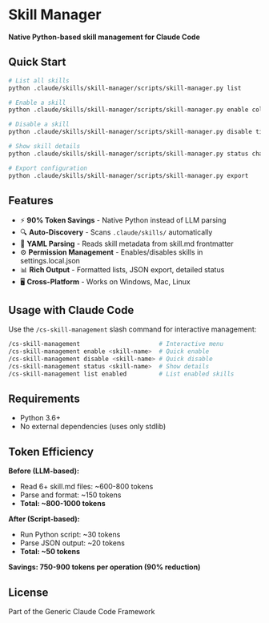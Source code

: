 # Skill Manager

**Native Python-based skill management for Claude Code**

## Quick Start

```bash
# List all skills
python .claude/skills/skill-manager/scripts/skill-manager.py list

# Enable a skill
python .claude/skills/skill-manager/scripts/skill-manager.py enable colored-output

# Disable a skill
python .claude/skills/skill-manager/scripts/skill-manager.py disable time-helper

# Show skill details
python .claude/skills/skill-manager/scripts/skill-manager.py status changelog-manager

# Export configuration
python .claude/skills/skill-manager/scripts/skill-manager.py export
```

## Features

- ⚡ **90% Token Savings** - Native Python instead of LLM parsing
- 🔍 **Auto-Discovery** - Scans `.claude/skills/` automatically
- 📝 **YAML Parsing** - Reads skill metadata from skill.md frontmatter
- ⚙️ **Permission Management** - Enables/disables skills in settings.local.json
- 📊 **Rich Output** - Formatted lists, JSON export, detailed status
- 🖥️ **Cross-Platform** - Works on Windows, Mac, Linux

## Usage with Claude Code

Use the `/cs-skill-management` slash command for interactive management:

```bash
/cs-skill-management                      # Interactive menu
/cs-skill-management enable <skill-name>  # Quick enable
/cs-skill-management disable <skill-name> # Quick disable
/cs-skill-management status <skill-name>  # Show details
/cs-skill-management list enabled         # List enabled skills
```

## Requirements

- Python 3.6+
- No external dependencies (uses only stdlib)

## Token Efficiency

**Before (LLM-based):**
- Read 6+ skill.md files: ~600-800 tokens
- Parse and format: ~150 tokens
- **Total: ~800-1000 tokens**

**After (Script-based):**
- Run Python script: ~30 tokens
- Parse JSON output: ~20 tokens
- **Total: ~50 tokens**

**Savings: 750-900 tokens per operation (90% reduction)**

## License

Part of the Generic Claude Code Framework
